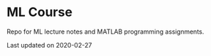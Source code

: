 # ML Course

Repo for ML lecture notes and MATLAB programming assignments.

Last updated on 2020-02-27

